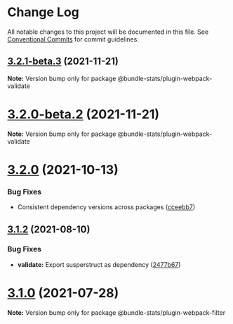 # Change Log

All notable changes to this project will be documented in this file.
See [Conventional Commits](https://conventionalcommits.org) for commit guidelines.

## [3.2.1-beta.3](https://github.com/relative-ci/bundle-stats/compare/v3.2.0...v3.2.1-beta.3) (2021-11-21)

**Note:** Version bump only for package @bundle-stats/plugin-webpack-validate





# [3.2.0-beta.2](https://github.com/relative-ci/bundle-stats/compare/v3.2.0...v3.2.0-beta.2) (2021-11-21)

**Note:** Version bump only for package @bundle-stats/plugin-webpack-validate





# [3.2.0](https://github.com/relative-ci/bundle-stats/compare/v3.1.3...v3.2.0) (2021-10-13)


### Bug Fixes

* Consistent dependency versions across packages ([cceebb7](https://github.com/relative-ci/bundle-stats/commit/cceebb7724670a7c40c156c395449fc65d183690))





## [3.1.2](https://github.com/relative-ci/bundle-stats/compare/v3.1.1...v3.1.2) (2021-08-10)


### Bug Fixes

* **validate:** Export susperstruct as dependency ([2477b67](https://github.com/relative-ci/bundle-stats/commit/2477b67b00cd86555221dc97bb86b175ce041aa9))





# [3.1.0](https://github.com/relative-ci/bundle-stats/compare/v3.0.1...v3.1.0) (2021-07-28)

**Note:** Version bump only for package @bundle-stats/plugin-webpack-filter
